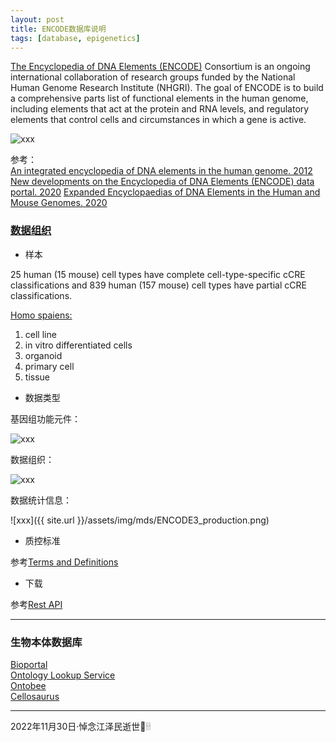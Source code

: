 ```yaml
---
layout: post
title: ENCODE数据库说明
tags: [database, epigenetics]
---
```


[The Encyclopedia of DNA Elements (ENCODE)](https://www.encodeproject.org/) Consortium is an ongoing international collaboration of research groups funded by the National Human Genome Research Institute (NHGRI). The goal of ENCODE is to build a comprehensive parts list of functional elements in the human genome, including elements that act at the protein and RNA levels, and regulatory elements that control cells and circumstances in which a gene is active.

![xxx](https://screen.encodeproject.org/assets/encode/classic-image3.jpg)

参考：  
[An integrated encyclopedia of DNA elements in the human genome. 2012](https://www.nature.com/articles/nature11247)
[New developments on the Encyclopedia of DNA Elements (ENCODE) data portal. 2020](https://doi.org/10.1093/nar/gkz1062)
[Expanded Encyclopaedias of DNA Elements in the Human and Mouse Genomes. 2020](https://www.nature.com/articles/s41586-020-2493-4)

### [数据组织](https://www.encodeproject.org/help/data-organization/)

- 样本

25 human (15 mouse) cell types have complete cell-type-specific cCRE classifications and 839 human (157 mouse) cell types have partial cCRE classifications.

[Homo spaiens:](https://www.encodeproject.org/chip-seq-matrix/?type=Experiment&replicates.library.biosample.donor.organism.scientific_name=Homo%20sapiens&assay_title=Histone%20ChIP-seq&assay_title=Mint-ChIP-seq&status=released)

1. cell line
1. in vitro differentiated cells
1. organoid
1. primary cell
1. tissue

- 数据类型

基因组功能元件：

![xxx](https://media.nature.com/lw767/magazine-assets/d41586-020-02139-1/d41586-020-02139-1_18212634.png?as=webp)

数据组织：

![xxx](https://media.springernature.com/full/springer-static/image/art%3A10.1038%2Fs41586-020-2493-4/MediaObjects/41586_2020_2493_Fig2_HTML.png?as=webp)

数据统计信息：

![xxx]({{ site.url }}/assets/img/mds/ENCODE3_production.png)

- 质控标准

参考[Terms and Definitions](https://www.encodeproject.org/data-standards/terms/)

- 下载

参考[Rest API](https://www.encodeproject.org/help/rest-api/)

---

### 生物本体数据库

[Bioportal](https://bioportal.bioontology.org/)  
[Ontology Lookup Service](https://www.ebi.ac.uk/ols/index)  
[Ontobee](https://ontobee.org/)  
[Cellosaurus](https://www.cellosaurus.org/)

---

2022年11月30日·悼念江泽民逝世💮🕯🕯
